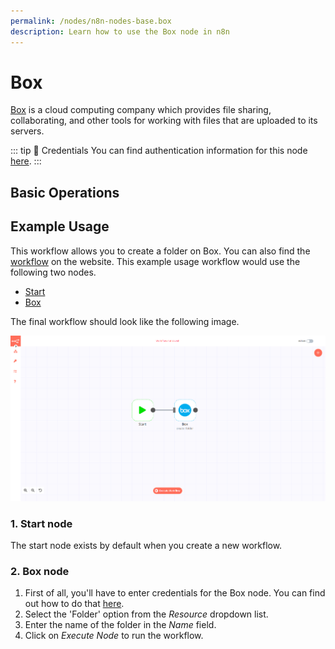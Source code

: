 ```yaml
---
permalink: /nodes/n8n-nodes-base.box
description: Learn how to use the Box node in n8n
---
```


# Box

[Box](https://www.box.com/) is a cloud computing company which provides file sharing, collaborating, and other tools for working with files that are uploaded to its servers.

::: tip 🔑 Credentials
You can find authentication information for this node [here](../../../credentials/Box/README.md).
:::

## Basic Operations

<Resource node="Box" />

## Example Usage

This workflow allows you to create a folder on Box. You can also find the [workflow](https://n8n.io/workflows/559) on the website. This example usage workflow would use the following two nodes.
- [Start](../../core-nodes/Start/README.md)
- [Box]()

The final workflow should look like the following image.

![A workflow with the Box node](./workflow.png)

### 1. Start node

The start node exists by default when you create a new workflow.

### 2. Box node

1. First of all, you'll have to enter credentials for the Box node. You can find out how to do that [here](../../../credentials/Box/README.md).
2. Select the 'Folder' option from the *Resource* dropdown list.
3. Enter the name of the folder in the *Name* field.
4. Click on *Execute Node* to run the workflow.
